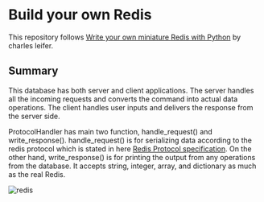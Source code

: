 # Build your own Redis
This repository follows [Write your own miniature Redis with Python](https://charlesleifer.com/blog/building-a-simple-redis-server-with-python/) by charles leifer.

## Summary
This database has both server and client applications. The server handles all the incoming requests and converts the command into actual data operations. The client handles user inputs and delivers the response from the server side.

ProtocolHandler has main two function, handle_request() and write_response(). handle_request() is for serializing data according to the redis protocol which is stated in here [Redis Protocol specification](https://redis.io/topics/protocol). 
On the other hand, write_response() is for printing the output from any operations from the database. It accepts string, integer, array, and dictionary as much as the real Redis.

![redis](https://user-images.githubusercontent.com/33516104/138208058-aae2231e-a715-461d-9937-9b2966fa2d34.gif)
